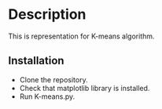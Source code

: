 # Description

This is representation for K-means algorithm.

## Installation

- Clone the repository.
- Check that matplotlib library is installed.
- Run K-means.py.
